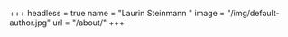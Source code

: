 +++
headless = true
name = "Laurin Steinmann "
image = "/img/default-author.jpg"
url = "/about/"
+++
